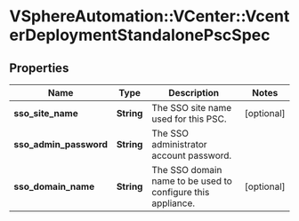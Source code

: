 # VSphereAutomation::VCenter::VcenterDeploymentStandalonePscSpec

## Properties
Name | Type | Description | Notes
------------ | ------------- | ------------- | -------------
**sso_site_name** | **String** | The SSO site name used for this PSC. | [optional] 
**sso_admin_password** | **String** | The SSO administrator account password. | 
**sso_domain_name** | **String** | The SSO domain name to be used to configure this appliance. | [optional] 



